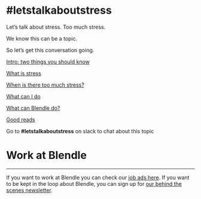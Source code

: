 # #letstalkaboutstress

Let’s talk about stress. Too much stress. 

We know this can be a topic.

So let’s get this conversation going. 

[Intro: two things you should know](#letstalkaboutstress%20516b9a2bb4ee45709b5f419fdf9db488/Intro%20two%20things%20you%20should%20know%20e908417e7c6a4c2cb36e91e95a9377bb.md)

[What is stress](#letstalkaboutstress%20516b9a2bb4ee45709b5f419fdf9db488/What%20is%20stress%20191d0a7711874ba4a718dd422e9f762f.md)

[When is there too much stress?](#letstalkaboutstress%20516b9a2bb4ee45709b5f419fdf9db488/When%20is%20there%20too%20much%20stress%20ef54d185bf754ecfa9cddd2f864416b5.md)

[What can I do](#letstalkaboutstress%20516b9a2bb4ee45709b5f419fdf9db488/What%20can%20I%20do%20a10b768378e844afad5c43989a628b88.md)

[What can Blendle do?](#letstalkaboutstress%20516b9a2bb4ee45709b5f419fdf9db488/What%20can%20Blendle%20do%20792dd18799fb4490a7b20c2eb6f9dcc0.md)

[Good reads](#letstalkaboutstress%20516b9a2bb4ee45709b5f419fdf9db488/Good%20reads%20db303cd1a9934ebdb998ef70a421def1.md)

Go to **#letstalkaboutstress** on slack to chat about this topic

# Work at Blendle

---

If you want to work at Blendle you can check our [job ads here](https://blendle.homerun.co/). If you want to be kept in the loop about Blendle, you can sign up for [our behind the scenes newsletter](https://blendle.homerun.co/yes-keep-me-posted/tr/apply?token=8092d4128c306003d97dd3821bad06f2).